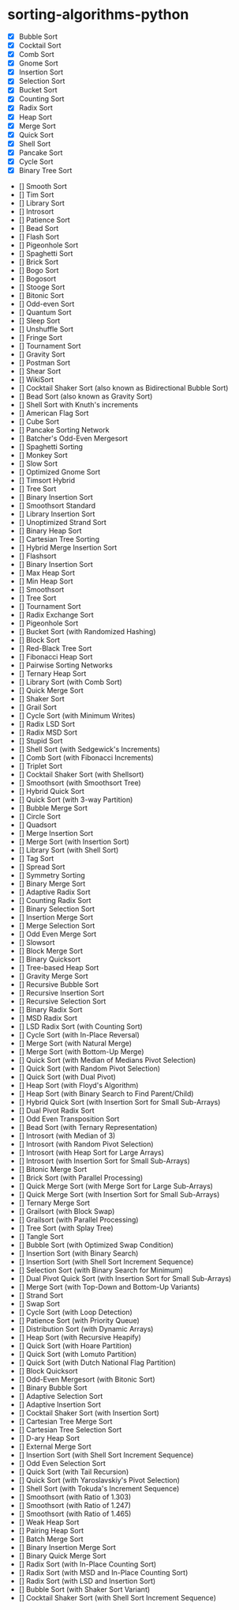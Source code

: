 # sorting-algorithms-python




- [x] Bubble Sort
- [x] Cocktail Sort
- [x] Comb Sort
- [x] Gnome Sort
- [x] Insertion Sort
- [x] Selection Sort
- [x] Bucket Sort
- [x] Counting Sort
- [x] Radix Sort
- [x] Heap Sort
- [x] Merge Sort
- [x] Quick Sort
- [x] Shell Sort
- [x] Pancake Sort
- [x] Cycle Sort
- [x] Binary Tree Sort
- [] Smooth Sort
- [] Tim Sort
- [] Library Sort
- [] Introsort
- [] Patience Sort
- [] Bead Sort
- [] Flash Sort
- [] Pigeonhole Sort
- [] Spaghetti Sort
- [] Brick Sort
- [] Bogo Sort
- [] Bogosort
- [] Stooge Sort
- [] Bitonic Sort
- [] Odd-even Sort
- [] Quantum Sort
- [] Sleep Sort
- [] Unshuffle Sort
- [] Fringe Sort
- [] Tournament Sort
- [] Gravity Sort
- [] Postman Sort
- [] Shear Sort
- [] WikiSort
- [] Cocktail Shaker Sort (also known as Bidirectional Bubble Sort)
- [] Bead Sort (also known as Gravity Sort)
- [] Shell Sort with Knuth's increments
- [] American Flag Sort
- [] Cube Sort
- [] Pancake Sorting Network
- [] Batcher's Odd-Even Mergesort
- [] Spaghetti Sorting
- [] Monkey Sort
- [] Slow Sort
- [] Optimized Gnome Sort
- [] Timsort Hybrid
- [] Tree Sort
- [] Binary Insertion Sort
- [] Smoothsort Standard
- [] Library Insertion Sort
- [] Unoptimized Strand Sort
- [] Binary Heap Sort
- [] Cartesian Tree Sorting
- [] Hybrid Merge Insertion Sort
- [] Flashsort
- [] Binary Insertion Sort
- [] Max Heap Sort
- [] Min Heap Sort
- [] Smoothsort
- [] Tree Sort
- [] Tournament Sort
- [] Radix Exchange Sort
- [] Pigeonhole Sort
- [] Bucket Sort (with Randomized Hashing)
- [] Block Sort
- [] Red-Black Tree Sort
- [] Fibonacci Heap Sort
- [] Pairwise Sorting Networks
- [] Ternary Heap Sort
- [] Library Sort (with Comb Sort)
- [] Quick Merge Sort
- [] Shaker Sort
- [] Grail Sort
- [] Cycle Sort (with Minimum Writes)
- [] Radix LSD Sort
- [] Radix MSD Sort
- [] Stupid Sort
- [] Shell Sort (with Sedgewick's Increments)
- [] Comb Sort (with Fibonacci Increments)
- [] Triplet Sort
- [] Cocktail Shaker Sort (with Shellsort)
- [] Smoothsort (with Smoothsort Tree)
- [] Hybrid Quick Sort
- [] Quick Sort (with 3-way Partition)
- [] Bubble Merge Sort
- [] Circle Sort
- [] Quadsort
- [] Merge Insertion Sort
- [] Merge Sort (with Insertion Sort)
- [] Library Sort (with Shell Sort)
- [] Tag Sort
- [] Spread Sort
- [] Symmetry Sorting
- [] Binary Merge Sort
- [] Adaptive Radix Sort
- [] Counting Radix Sort
- [] Binary Selection Sort
- [] Insertion Merge Sort
- [] Merge Selection Sort
- [] Odd Even Merge Sort
- [] Slowsort
- [] Block Merge Sort
- [] Binary Quicksort
- [] Tree-based Heap Sort
- [] Gravity Merge Sort
- [] Recursive Bubble Sort
- [] Recursive Insertion Sort
- [] Recursive Selection Sort
- [] Binary Radix Sort
- [] MSD Radix Sort
- [] LSD Radix Sort (with Counting Sort)
- [] Cycle Sort (with In-Place Reversal)
- [] Merge Sort (with Natural Merge)
- [] Merge Sort (with Bottom-Up Merge)
- [] Quick Sort (with Median of Medians Pivot Selection)
- [] Quick Sort (with Random Pivot Selection)
- [] Quick Sort (with Dual Pivot)
- [] Heap Sort (with Floyd's Algorithm)
- [] Heap Sort (with Binary Search to Find Parent/Child)
- [] Hybrid Quick Sort (with Insertion Sort for Small Sub-Arrays)
- [] Dual Pivot Radix Sort
- [] Odd Even Transposition Sort
- [] Bead Sort (with Ternary Representation)
- [] Introsort (with Median of 3)
- [] Introsort (with Random Pivot Selection)
- [] Introsort (with Heap Sort for Large Arrays)
- [] Introsort (with Insertion Sort for Small Sub-Arrays)
- [] Bitonic Merge Sort
- [] Brick Sort (with Parallel Processing)
- [] Quick Merge Sort (with Merge Sort for Large Sub-Arrays)
- [] Quick Merge Sort (with Insertion Sort for Small Sub-Arrays)
- [] Ternary Merge Sort
- [] Grailsort (with Block Swap)
- [] Grailsort (with Parallel Processing)
- [] Tree Sort (with Splay Tree)
- [] Tangle Sort
- [] Bubble Sort (with Optimized Swap Condition)
- [] Insertion Sort (with Binary Search)
- [] Insertion Sort (with Shell Sort Increment Sequence)
- [] Selection Sort (with Binary Search for Minimum)
- [] Dual Pivot Quick Sort (with Insertion Sort for Small Sub-Arrays)
- [] Merge Sort (with Top-Down and Bottom-Up Variants)
- [] Strand Sort
- [] Swap Sort
- [] Cycle Sort (with Loop Detection)
- [] Patience Sort (with Priority Queue)
- [] Distribution Sort (with Dynamic Arrays)
- [] Heap Sort (with Recursive Heapify)
- [] Quick Sort (with Hoare Partition)
- [] Quick Sort (with Lomuto Partition)
- [] Quick Sort (with Dutch National Flag Partition)
- [] Block Quicksort
- [] Odd-Even Mergesort (with Bitonic Sort)
- [] Binary Bubble Sort
- [] Adaptive Selection Sort
- [] Adaptive Insertion Sort
- [] Cocktail Shaker Sort (with Insertion Sort)
- [] Cartesian Tree Merge Sort
- [] Cartesian Tree Selection Sort
- [] D-ary Heap Sort
- [] External Merge Sort
- [] Insertion Sort (with Shell Sort Increment Sequence)
- [] Odd Even Selection Sort
- [] Quick Sort (with Tail Recursion)
- [] Quick Sort (with Yaroslavskiy's Pivot Selection)
- [] Shell Sort (with Tokuda's Increment Sequence)
- [] Smoothsort (with Ratio of 1.303)
- [] Smoothsort (with Ratio of 1.247)
- [] Smoothsort (with Ratio of 1.465)
- [] Weak Heap Sort
- [] Pairing Heap Sort
- [] Batch Merge Sort
- [] Binary Insertion Merge Sort
- [] Binary Quick Merge Sort
- [] Radix Sort (with In-Place Counting Sort)
- [] Radix Sort (with MSD and In-Place Counting Sort)
- [] Radix Sort (with LSD and Insertion Sort)
- [] Bubble Sort (with Shaker Sort Variant)
- [] Cocktail Shaker Sort (with Shell Sort Increment Sequence)
